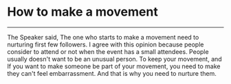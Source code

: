 # How to make a movement
---
The Speaker said, The one who starts to make a movement need to nurturing first few followers.
I agree with this opinion because people consider to attend or not when the event has a small attendees.
People usually doesn't want to be an unusual person. 
To keep your movement, and If you want to make someone be part of your movement, 
you need to make they can't feel embarrassment.
And that is why you need to nurture them. 